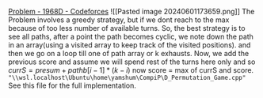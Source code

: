 [Problem - 1968D - Codeforces](https://codeforces.com/problemset/problem/1968/D)
![[Pasted image 20240601173659.png]]
The Problem involves a greedy strategy, but if we dont reach to the max because of too less number of available turns.
So, the best strategy is to see all paths, after a point the path becomes cyclic, we note down the path in an array(using a visited array to keep track of the visited positions). and then we go on a loop till one of path array or k exhausts. Now, we add the previous score and assume we will spend rest of the turns here only and so $currS = presum + pathb[i-1] * (k-i)$  now score = max of currS and score. 
`"\\wsl.localhost\Ubuntu\home\yamshum\CompiP\D_Permutation_Game.cpp"`
See this file for the full implementation.